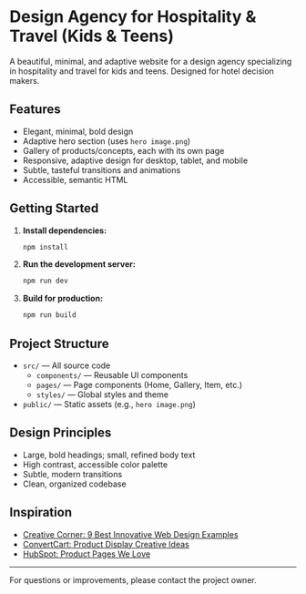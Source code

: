# Design Agency for Hospitality & Travel (Kids & Teens)

<!-- Trigger redeploy -->

A beautiful, minimal, and adaptive website for a design agency specializing in hospitality and travel for kids and teens. Designed for hotel decision makers.

## Features
- Elegant, minimal, bold design
- Adaptive hero section (uses `hero image.png`)
- Gallery of products/concepts, each with its own page
- Responsive, adaptive design for desktop, tablet, and mobile
- Subtle, tasteful transitions and animations
- Accessible, semantic HTML

## Getting Started

1. **Install dependencies:**
   ```bash
   npm install
   ```
2. **Run the development server:**
   ```bash
   npm run dev
   ```
3. **Build for production:**
   ```bash
   npm run build
   ```

## Project Structure
- `src/` — All source code
  - `components/` — Reusable UI components
  - `pages/` — Page components (Home, Gallery, Item, etc.)
  - `styles/` — Global styles and theme
- `public/` — Static assets (e.g., `hero image.png`)

## Design Principles
- Large, bold headings; small, refined body text
- High contrast, accessible color palette
- Subtle, modern transitions
- Clean, organized codebase

## Inspiration
- [Creative Corner: 9 Best Innovative Web Design Examples](https://www.creativecorner.studio/blog/9-best-innovative-web-design-examples)
- [ConvertCart: Product Display Creative Ideas](https://www.convertcart.com/blog/product-display-creative-ideas)
- [HubSpot: Product Pages We Love](https://blog.hubspot.com/marketing/product-pages-love-list)

---

For questions or improvements, please contact the project owner.
